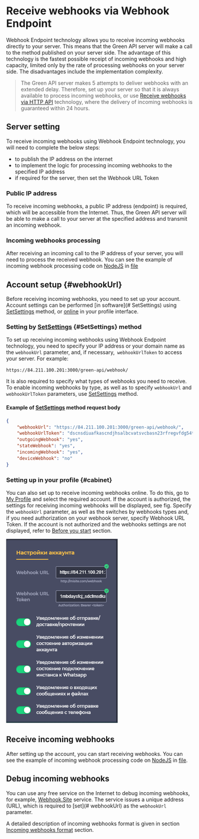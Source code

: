 # Receive webhooks via Webhook Endpoint

Webhook Endpoint technology allows you to receive incoming webhooks directly to your server. This means that the Green API server will make a call to the method published on your server side. The advantage of this technology is the fastest possible receipt of incoming webhooks and high capacity, limited only by the rate of processing webhooks on your server side. The disadvantages include the implementation complexity. 

> The Green API server makes 5 attempts to deliver webhooks with an extended delay. Therefore, set up your server so that it is always available to process incoming webhooks, or use [Receive webhooks via HTTP API](technology-http-api.md) technology, where the delivery of incoming webhooks is guaranteed within 24 hours.

## Server setting
To receive incoming webhooks using Webhook Endpoint technology, you will need to complete the below steps:

- to publish the IP address on the internet
- to implement the logic for processing incoming webhooks to the specified IP address
- if required for the server, then set the Webhook URL Token 

### Public IP address

To receive incoming webhooks, a public IP address (endpoint) is required, which will be accessible from the Internet. Thus, the Green API server will be able to make a call to your server at the specified address and transmit an incoming webhook.

### Incoming webhooks processing

After receiving an incoming call to the IP address of your server, you will need to process the received webhook. You can see the example of incoming webhook processing code on [NodeJS](https://nodejs.org) in [file](https://github.com/green-api/whatsapp-api-client/blob/master/examples/ReceiveWebhook.js)

## Account setup {#webhookUrl}

Before receiving incoming webhooks, you need to set up your account. Account settings can be performed [in software](# SetSettings) using [SetSettings](../account/SetSettings.md) method, or [online](#cabinet) in your profile interface.

### Setting by [SetSettings](../account/SetSettings.md) {#SetSettings} method

To set up receiving incoming webhooks using Webhook Endpoint technology, you need to specify your IP address or your domain name as the `webhookUrl` parameter, and, if necessary,` webhookUrlToken` to access your server. For example:

```
https://84.211.100.201:3000/green-api/webhook/
```

It is also required to specify what types of webhooks you need to receive. To enable incoming webhooks by type, as well as to specify `webhookUrl` and` webhookUrlToken` parameters, use [SetSettings](../account/SetSettings.md) method.

#### Example of [SetSettings](../account/SetSettings.md) method request body

```json
{
    "webhookUrl": "https://84.211.100.201:3000/green-api/webhook/",
    "webhookUrlToken": "dscnsdiuafkascndjhsalbcvatsvcbasn23rfregvfdg54tds",
    "outgoingWebhook": "yes",
    "stateWebhook": "yes",
    "incomingWebhook": "yes",
    "deviceWebhook": "no"
}
```

### Setting up in your profile {#cabinet}

You can also set up to receive incoming webhooks online. To do this, go to [My Profile](https://cabinet.green-api.com) and select the required account. If the account is authorized, the settings for receiving incoming webhooks will be displayed, see fig. Specify the `webhookUrl` parameter, as well as the switches by webhooks types and, if you need authorization on your webhook server, specify Webhook URL Token. If the account is not authorized and the webhooks settings are not displayed, refer to [Before you start](../../before-start.md#qr) section.

![Incoming webhooks settings](../../assets/technology-webhook-endpoint.png "Incoming webhooks settings")

## Receive incoming webhooks

After setting up the account, you can start receiving webhooks. You can see the example of incoming webhook processing code on [NodeJS](https://nodejs.org) in [file](https://github.com/green-api/whatsapp-api-client/blob/master/examples/ReceiveWebhook.js).

## Debug incoming webhooks

You can use any free service on the Internet to debug incoming webhooks, for example, [Webhook.Site](https://webhook.site/) service. The service issues a unique address (URL), which is required to [set](# webhookUrl) as the `webhookUrl` parameter.

A detailed description of incoming webhooks format is given in section [Incoming webhooks format](notifications-format/index.md) section.
